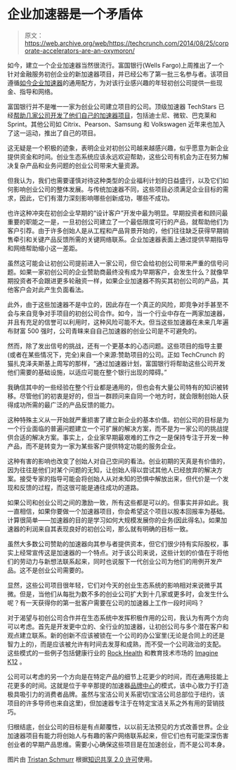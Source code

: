 # 企业加速器是一个矛盾体 

> 原文：<https://web.archive.org/web/https://techcrunch.com/2014/08/25/corporate-accelerators-are-an-oxymoron/>

如今，建立一个企业加速器当然很流行。富国银行(Wells Fargo)上周推出了一个针对金融服务初创企业的新加速器项目，并已经公布了第一批三名参与者。该项目遵循[如今企业加速器](https://web.archive.org/web/20221209140549/https://accelerator.wellsfargo.com/)的通用配方，为对该行业感兴趣的年轻初创公司提供一些现金、指导和网络。

富国银行并不是唯一一家为创业公司建立项目的公司。顶级加速器 TechStars 已经[帮助几家公司开发了他们自己的加速器项目](https://web.archive.org/web/20221209140549/http://www.techstars.com/poweredby/)，包括迪士尼、微软、巴克莱和 Sprint。其他公司如 Citrix、Pearson、Samsung 和 Volkswagen 近年来也加入了这一运动，推出了自己的项目。

这无疑是一个积极的迹象，表明企业对初创公司越来越感兴趣，似乎愿意为新企业提供资金和时间。创业生态系统应该永远欢迎帮助，这些公司有机会为正在努力解决复杂产品和业务问题的创业公司带来大量资源。

但我认为，我们也需要谨慎对待这种类型的企业福利计划的日益盛行，以及它们如何影响创业公司的整体发展。与传统加速器不同，这些项目必须满足企业目标的需求，因此，它们有潜力深刻影响哪些创新成功，哪些不成功。

也许这种冲突在初创企业早期的“设计客户”开发中最为明显。早期投资者和顾问最重要的职能之一是，一旦初创公司建立了一个最低限度可行的产品，就帮助他们为客户引荐。由于许多创始人是从工程和产品背景开始的，他们往往缺乏获得早期销售牵引和关键产品反馈所需的关键网络联系。企业加速器表面上通过提供早期指导和网络帮助缩小这一差距。

虽然这可能会让初创公司提前进入一家公司，但它会给初创公司带来严重的信号问题。如果一家初创公司的企业赞助商最终没有成为早期客户，会发生什么？就像早期投资者不会跟进更多轮融资一样，如果企业加速器不购买其初创公司的产品，其他客户会对此产生负面看法。

此外，由于这些加速器不是中立的，因此存在一个真正的风险，即竞争对手甚至不会与来自竞争对手项目的初创公司合作。如今，当一个行业中存在一两家加速器，并且有充足的信誉可以利用时，这种风险可能不大。但当这些加速器在未来几年遍布财富 500 强时，公司青睐来自自己加速器的创业公司是不可避免的。

然而，除了发出信号的挑战，还有一个更基本的心态问题。这些项目的指导主要(或者在某些情况下，完全)来自一个来源:赞助项目的公司。正如 TechCrunch 的猫扎克泽夫斯基上周写的那样，“通过加速器计划，富国银行将帮助这些公司开发他们需要的基础设施，以适应可能在整个银行出现的障碍。”

我确信其中的一些经验在整个行业都是通用的，但也会有大量公司特有的知识被转移。尽管他们的初衷是好的，但当一群顾问来自同一个地方时，就会限制创始人获得成功所需的最广泛的产品反馈的能力。

这种特殊主义从一开始就严重损害了建立新企业的基本价值。初创公司的目标是为一个行业面临的普遍问题建立一个可扩展的解决方案，而不是为一家公司的挑战提供合适的解决方案。事实上，企业家早期最艰难的工作之一是保持专注于开发一种产品，而不是转变为一家为某些客户提供特定功能的服务企业。

这种有害的影响也改变了创始人对自己空间的看法。创业初期的天真是有价值的，因为往往是他们对某个问题的无知，让创始人得以尝试其他人已经放弃的解决方案。接受专家的指导可能会将创始人从对未知的恐惧中解放出来，但代价是一个发现和反馈的过程，而这很可能是通往成功的道路。

如果公司和创业公司之间的激励一致，所有这些都是可以的。但事实并非如此。我一直相信，如果你要做一个加速器项目，你会希望这个项目以股本回报率为基础。计算很简单——加速器的目的是学习如何大规模发展你的业务(因此得名)。如果加速器的利润来自其表现良好的初创公司，那么就有明确的目标一致。

虽然大多数公司赞助的加速器向其参与者提供资本，但它们很少持有实际股权，事实上经常宣传这是加速器的一个特点。对于该公司来说，这些计划的价值在于将他们的劳动力与新想法联系起来，同时也说服下一代创业公司为他们的用例开发产品。这不是创业公司需要的。

显然，这些公司项目很年轻，它们对今天的创业生态系统的影响相对来说微乎其微。但是，当他们从每批为数不多的创业公司扩大到十几家或更多时，会发生什么呢？有一天获得你的第一批客户需要在公司的加速器上工作一段时间吗？

对于渴望与初创公司合作并在生态系统中发挥积极作用的公司，我认为有两个方向可以考虑。首先是开发更中立的、全行业的加速器，让初创公司与多个潜在客户和观点建立联系。新的创新不应该被锁在一个公司的办公室里(无论是合同上的还是智力上的)，而是应该被允许有时间去发芽和成熟，而不受一个公司政治的支配。这些模式的一些例子包括健康行业的 [Rock Health](https://web.archive.org/web/20221209140549/http://rockhealth.com/) 和教育技术市场的 [Imagine K12](https://web.archive.org/web/20221209140549/http://www.imaginek12.com/) 。

公司可以考虑的另一个方向是在特定产品的细节上花更少的时间，而在通用技能上花更多的时间。这就是位于辛辛那提的加速器[品牌中心](https://web.archive.org/web/20221209140549/http://brandery.org/)的模式，该中心致力于打造极具吸引力的消费者品牌。虽然与宝洁公司关系密切(宝洁公司总部位于纽约，该项目的许多导师也来自这里)，但加速器专注于在特定宝洁关系之外有用的营销技巧。

归根结底，创业公司的目标是有点颠覆性，以以前无法预见的方式改善世界。企业加速器项目有能力将创始人与有趣的客户网络联系起来，但它们也有可能深深伤害创业者的早期产品思维。需要小心确保这些项目是在加速创业，而不是公司本身。

图片由 [Tristan Schmurr](https://web.archive.org/web/20221209140549/https://flic.kr/p/dMFpX7) 根据[知识共享 2.0 许可](https://web.archive.org/web/20221209140549/http://creativecommons.org/licenses/by/2.0/)使用。